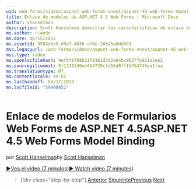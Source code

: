 ```yaml
---
uid: web-forms/videos/aspnet-web-forms-vnext/aspnet-45-web-forms-model-binding
title: Enlace de modelos de ASP.NET 4.5 Web Forms | Microsoft Docs
author: shanselman
description: Scott Hanselman demostrar las características de enlace de modelos en ASP.NET 4.5
ms.author: riande
ms.date: 08/15/2012
ms.assetid: 9588e6e9-d5e7-4030-a76e-26845a0dd901
msc.legacyurl: /web-forms/videos/aspnet-web-forms-vnext/aspnet-45-web-forms-model-binding
msc.type: video
ms.openlocfilehash: 9ef5f8768b21f8161d3d2a64bc962f7e021a1ee2
ms.sourcegitcommit: 0f1119340e4464720cfd16d0ff15764746ea1fea
ms.translationtype: MT
ms.contentlocale: es-ES
ms.lasthandoff: 04/17/2019
ms.locfileid: "59400651"
---
```

# <a name="aspnet-45-web-forms-model-binding"></a><span data-ttu-id="9aa46-103">Enlace de modelos de Formularios Web Forms de ASP.NET 4.5</span><span class="sxs-lookup"><span data-stu-id="9aa46-103">ASP.NET 4.5 Web Forms Model Binding</span></span>

<span data-ttu-id="9aa46-104">por [Scott Hanselman](https://github.com/shanselman)</span><span class="sxs-lookup"><span data-stu-id="9aa46-104">by [Scott Hanselman](https://github.com/shanselman)</span></span>

[<span data-ttu-id="9aa46-105">&#9654;Vea el vídeo (7 minutos)</span><span class="sxs-lookup"><span data-stu-id="9aa46-105">&#9654; Watch video (7 minutes)</span></span>](https://channel9.msdn.com/Blogs/ASP-NET-Site-Videos/aspnet-45-web-forms-model-binding)

> [!div class="step-by-step"]
> <span data-ttu-id="9aa46-106">[Anterior](aspnet-vnext-videos-model-binding-part-3-updating.md)
> [Siguiente](aspnet-45-web-forms-strong-typed-data-controls.md)</span><span class="sxs-lookup"><span data-stu-id="9aa46-106">[Previous](aspnet-vnext-videos-model-binding-part-3-updating.md)
[Next](aspnet-45-web-forms-strong-typed-data-controls.md)</span></span>
